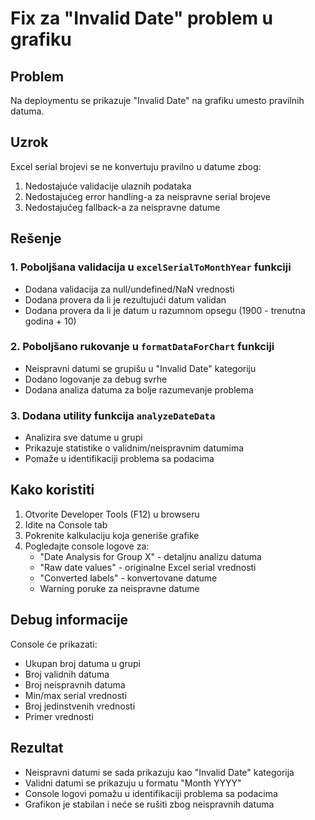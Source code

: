 # Fix za "Invalid Date" problem u grafiku

## Problem

Na deploymentu se prikazuje "Invalid Date" na grafiku umesto pravilnih datuma.

## Uzrok

Excel serial brojevi se ne konvertuju pravilno u datume zbog:

1. Nedostajuće validacije ulaznih podataka
2. Nedostajućeg error handling-a za neispravne serial brojeve
3. Nedostajućeg fallback-a za neispravne datume

## Rešenje

### 1. Poboljšana validacija u `excelSerialToMonthYear` funkciji

- Dodana validacija za null/undefined/NaN vrednosti
- Dodana provera da li je rezultujući datum validan
- Dodana provera da li je datum u razumnom opsegu (1900 - trenutna godina + 10)

### 2. Poboljšano rukovanje u `formatDataForChart` funkciji

- Neispravni datumi se grupišu u "Invalid Date" kategoriju
- Dodano logovanje za debug svrhe
- Dodana analiza datuma za bolje razumevanje problema

### 3. Dodana utility funkcija `analyzeDateData`

- Analizira sve datume u grupi
- Prikazuje statistike o validnim/neispravnim datumima
- Pomaže u identifikaciji problema sa podacima

## Kako koristiti

1. Otvorite Developer Tools (F12) u browseru
2. Idite na Console tab
3. Pokrenite kalkulaciju koja generiše grafike
4. Pogledajte console logove za:
   - "Date Analysis for Group X" - detaljnu analizu datuma
   - "Raw date values" - originalne Excel serial vrednosti
   - "Converted labels" - konvertovane datume
   - Warning poruke za neispravne datume

## Debug informacije

Console će prikazati:

- Ukupan broj datuma u grupi
- Broj validnih datuma
- Broj neispravnih datuma
- Min/max serial vrednosti
- Broj jedinstvenih vrednosti
- Primer vrednosti

## Rezultat

- Neispravni datumi se sada prikazuju kao "Invalid Date" kategorija
- Validni datumi se prikazuju u formatu "Month YYYY"
- Console logovi pomažu u identifikaciji problema sa podacima
- Grafikon je stabilan i neće se rušiti zbog neispravnih datuma
